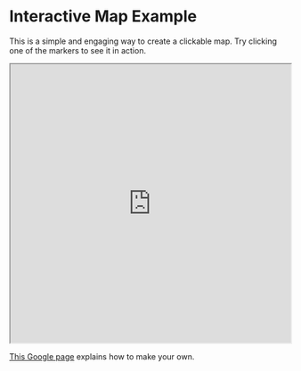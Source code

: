 <h1>Interactive Map Example</h1>
<p>This is a simple and engaging way to create a clickable map. Try clicking one of the markers to see it in action.</p>
<iframe src="https://www.google.com/maps/d/u/0/embed?mid=19XFUtxp_NckYxAoLCK5ruhDUPocu_Tq5" width="100%" height="500"></iframe>

<p><a href="https://support.google.com/mymaps/answer/3024454?hl=en&amp%3Bref_topic=3188329">This Google page</a> explains how to make your own.</p>
